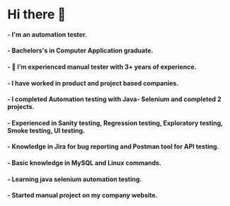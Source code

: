 # Hi there 👋

<!--
**anandkodical/anandkodical** is a ✨ _special_ ✨ repository because its `README.md` (this file) appears on your GitHub profile.

Here are some ideas to get you started:

- 🔭 I’m currently working on ...
- 🌱 I’m currently learning ...
- 👯 I’m looking to collaborate on ...
- 🤔 I’m looking for help with ...
- 💬 Ask me about ...
- 📫 How to reach me: ...
- 😄 Pronouns: ...
- ⚡ Fun fact: ...
-->

#### - I'm an automation tester.
#### - Bachelors's in Computer Application graduate.
#### - 🌱 I’m experienced manual tester with 3+ years of experience.
#### - I have worked in product and project based companies.
#### - I completed Automation testing with Java- Selenium and completed 2 projects.
#### - Experienced in Sanity testing, Regression testing, Exploratory testing, Smoke testing, UI testing.
#### - Knowledge in Jira for bug reporting and Postman tool for API testing.
#### - Basic knowledge in MySQL and Linux commands.
#### - Learning java selenium automation testing.
#### - Started manual project on my company website.


